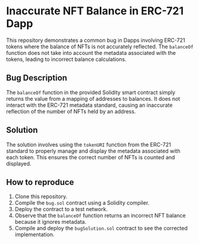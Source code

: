 # Inaccurate NFT Balance in ERC-721 Dapp

This repository demonstrates a common bug in Dapps involving ERC-721 tokens where the balance of NFTs is not accurately reflected.  The `balanceOf` function does not take into account the metadata associated with the tokens, leading to incorrect balance calculations.

## Bug Description
The `balanceOf` function in the provided Solidity smart contract simply returns the value from a mapping of addresses to balances.  It does not interact with the ERC-721 metadata standard, causing an inaccurate reflection of the number of NFTs held by an address.

## Solution
The solution involves using the `tokenURI` function from the ERC-721 standard to properly manage and display the metadata associated with each token. This ensures the correct number of NFTs is counted and displayed.

## How to reproduce
1.  Clone this repository.
2.  Compile the `bug.sol` contract using a Solidity compiler.
3.  Deploy the contract to a test network.
4.  Observe that the `balanceOf` function returns an incorrect NFT balance because it ignores metadata.
5.  Compile and deploy the `bugSolution.sol` contract to see the corrected implementation.
